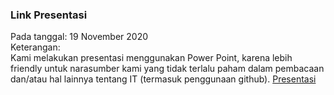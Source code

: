 ### Link Presentasi

Pada tanggal: 19 November 2020<br>
Keterangan:<br>
Kami melakukan presentasi menggunakan Power Point, karena lebih friendly untuk narasumber kami yang tidak terlalu paham dalam pembacaan dan/atau hal lainnya tentang IT (termasuk penggunaan github).
[Presentasi](https://youtu.be/wlwDMTAnPlc)
